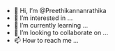 - 👋 Hi, I’m @Preethikannanrathika
- 👀 I’m interested in ...
- 🌱 I’m currently learning ...
- 💞️ I’m looking to collaborate on ...
- 📫 How to reach me ...

<!---
Preethikannanrathika/Preethikannanrathika is a ✨ special ✨ repository because its `README.md` (this file) appears on your GitHub profile.
You can click the Preview link to take a look at your changes.
--->
